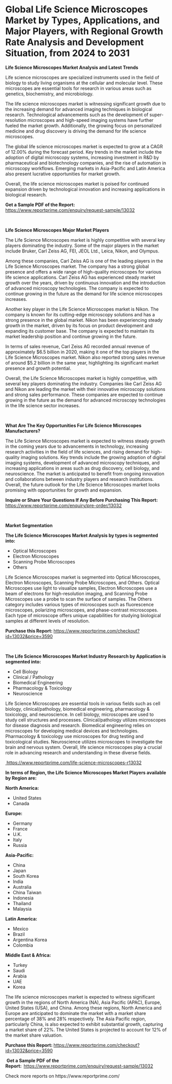 <p><h1>Global Life Science Microscopes Market by Types, Applications, and Major Players, with Regional Growth Rate Analysis and Development Situation, from 2024 to 2031</h1></p><p><strong>Life Science Microscopes Market Analysis and Latest Trends</strong></p>
<p><p>Life science microscopes are specialized instruments used in the field of biology to study living organisms at the cellular and molecular level. These microscopes are essential tools for research in various areas such as genetics, biochemistry, and microbiology.</p><p>The life science microscopes market is witnessing significant growth due to the increasing demand for advanced imaging techniques in biological research. Technological advancements such as the development of super-resolution microscopes and high-speed imaging systems have further fueled the market growth. Additionally, the growing focus on personalized medicine and drug discovery is driving the demand for life science microscopes.</p><p>The global life science microscopes market is expected to grow at a CAGR of 12.00% during the forecast period. Key trends in the market include the adoption of digital microscopy systems, increasing investment in R&D by pharmaceutical and biotechnology companies, and the rise of automation in microscopy workflows. Emerging markets in Asia-Pacific and Latin America also present lucrative opportunities for market growth.</p><p>Overall, the life science microscopes market is poised for continued expansion driven by technological innovation and increasing applications in biological research.</p></p>
<p><strong>Get a Sample PDF of the Report:&nbsp;</strong> <a href="https://www.reportprime.com/enquiry/request-sample/13032">https://www.reportprime.com/enquiry/request-sample/13032</a></p>
<p>&nbsp;</p>
<p><strong>Life Science Microscopes Major Market Players</strong></p>
<p><p>The Life Science Microscopes market is highly competitive with several key players dominating the industry. Some of the major players in the market include Bruker, Carl Zeiss AG, FEI, JEOL Ltd., Leica, Nikon, and Olympus.</p><p>Among these companies, Carl Zeiss AG is one of the leading players in the Life Science Microscopes market. The company has a strong global presence and offers a wide range of high-quality microscopes for various life science applications. Carl Zeiss AG has experienced steady market growth over the years, driven by continuous innovation and the introduction of advanced microscopy technologies. The company is expected to continue growing in the future as the demand for life science microscopes increases.</p><p>Another key player in the Life Science Microscopes market is Nikon. The company is known for its cutting-edge microscopy solutions and has a strong presence in the global market. Nikon has been experiencing steady growth in the market, driven by its focus on product development and expanding its customer base. The company is expected to maintain its market leadership position and continue growing in the future.</p><p>In terms of sales revenue, Carl Zeiss AG recorded annual revenue of approximately $6.5 billion in 2020, making it one of the top players in the Life Science Microscopes market. Nikon also reported strong sales revenue of around $5.2 billion in the same year, highlighting its significant market presence and growth potential.</p><p>Overall, the Life Science Microscopes market is highly competitive, with several key players dominating the industry. Companies like Carl Zeiss AG and Nikon are leading the market with their innovative microscopy solutions and strong sales performance. These companies are expected to continue growing in the future as the demand for advanced microscopy technologies in the life science sector increases.</p></p>
<p>&nbsp;</p>
<p><strong>What Are The Key Opportunities For Life Science Microscopes Manufacturers?</strong></p>
<p><p>The Life Science Microscopes market is expected to witness steady growth in the coming years due to advancements in technology, increasing research activities in the field of life sciences, and rising demand for high-quality imaging solutions. Key trends include the growing adoption of digital imaging systems, development of advanced microscopy techniques, and increasing applications in areas such as drug discovery, cell biology, and neuroscience. The market is anticipated to benefit from ongoing innovation and collaborations between industry players and research institutions. Overall, the future outlook for the Life Science Microscopes market looks promising with opportunities for growth and expansion.</p></p>
<p><strong>Inquire or Share Your Questions If Any Before Purchasing This Report:</strong> <a href="https://www.reportprime.com/enquiry/pre-order/13032">https://www.reportprime.com/enquiry/pre-order/13032</a></p>
<p>&nbsp;</p>
<p><strong>Market Segmentation</strong></p>
<p><strong>The Life Science Microscopes Market Analysis by types is segmented into:</strong></p>
<p><ul><li>Optical Microscopes</li><li>Electron Microscopes</li><li>Scanning Probe Microscopes</li><li>Others</li></ul></p>
<p><p>Life Science Microscopes market is segmented into Optical Microscopes, Electron Microscopes, Scanning Probe Microscopes, and Others. Optical Microscopes use light to visualize samples, Electron Microscopes use a beam of electrons for high-resolution imaging, and Scanning Probe Microscopes use a probe to scan the surface of samples. The Others category includes various types of microscopes such as fluorescence microscopes, polarizing microscopes, and phase-contrast microscopes. Each type of microscope offers unique capabilities for studying biological samples at different levels of resolution.</p></p>
<p><strong>Purchase this Report:&nbsp;</strong><a href="https://www.reportprime.com/checkout?id=13032&price=3590">https://www.reportprime.com/checkout?id=13032&price=3590</a></p>
<p>&nbsp;</p>
<p><strong>The Life Science Microscopes Market Industry Research by Application is segmented into:</strong></p>
<p><ul><li>Cell Biology</li><li>Clinical / Pathology</li><li>Biomedical Engineering</li><li>Pharmacology & Toxicology</li><li>Neuroscience</li></ul></p>
<p><p>Life Science Microscopes are essential tools in various fields such as cell biology, clinical/pathology, biomedical engineering, pharmacology & toxicology, and neuroscience. In cell biology, microscopes are used to study cell structures and processes. Clinical/pathology utilizes microscopes for disease diagnosis and research. Biomedical engineering relies on microscopes for developing medical devices and technologies. Pharmacology & toxicology use microscopes for drug testing and toxicological studies. Neuroscience utilizes microscopes to investigate the brain and nervous system. Overall, life science microscopes play a crucial role in advancing research and understanding in these diverse fields.</p></p>
<p><a href="https://www.reportprime.com/life-science-microscopes-r13032">&nbsp;https://www.reportprime.com/life-science-microscopes-r13032</a></p>
<p><strong>In terms of Region, the Life Science Microscopes Market Players available by Region are:</strong></p>
<p>
    <p> <strong> North America: </strong>
        <ul>
            <li>United States</li>
            <li>Canada</li>
        </ul>
        </p> 
    <p> <strong> Europe: </strong>
        <ul>
            <li>Germany</li>
            <li>France</li>
            <li>U.K.</li>
            <li>Italy</li>
            <li>Russia</li>
        </ul>
        </p> 
    <p> <strong> Asia-Pacific: </strong>
        <ul>
            <li>China</li>
            <li>Japan</li>
            <li>South Korea</li>
            <li>India</li>
            <li>Australia</li>
            <li>China Taiwan</li>
            <li>Indonesia</li>
            <li>Thailand</li>
            <li>Malaysia</li>
        </ul>
        </p> 
    <p> <strong> Latin America: </strong>
        <ul>
            <li>Mexico</li>
            <li>Brazil</li>
            <li>Argentina Korea</li>
            <li>Colombia</li>
        </ul>
        </p> 
    <p> <strong> Middle East & Africa: </strong>
        <ul>
            <li>Turkey</li>
            <li>Saudi</li>
            <li>Arabia</li>
            <li>UAE</li>
            <li>Korea</li>
        </ul>
    </p>
    </p>
<p><p>The life science microscopes market is expected to witness significant growth in the regions of North America (NA), Asia Pacific (APAC), Europe, United States (USA), and China. Among these regions, North America and Europe are anticipated to dominate the market with a market share percentage of 38% and 28% respectively. The Asia Pacific region, particularly China, is also expected to exhibit substantial growth, capturing a market share of 22%. The United States is projected to account for 12% of the market share valuation.</p></p>
<p><strong>Purchase this Report: </strong><a href="https://www.reportprime.com/checkout?id=13032&price=3590">https://www.reportprime.com/checkout?id=13032&price=3590</a></p>
<p>&nbsp;<strong>Get a Sample PDF of the Report:&nbsp;&nbsp;</strong><a href="https://www.reportprime.com/enquiry/request-sample/13032">https://www.reportprime.com/enquiry/request-sample/13032</a></p>
<p><strong></strong></p>
<p>Check more reports on https://www.reportprime.com/</p>